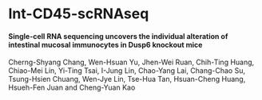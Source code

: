 # Int-CD45-scRNAseq

#### Single-cell RNA sequencing uncovers the individual alteration of intestinal mucosal immunocytes in Dusp6 knockout mice
Cherng-Shyang Chang, Wen-Hsuan Yu, Jhen-Wei Ruan, Chih-Ting Huang, Chiao-Mei Lin, Yi-Ting Tsai, I-Jung Lin, Chao-Yang Lai, Chang-Chao Su, Tsung-Hsien Chuang, Wen-Jye Lin, Tse-Hua Tan, Hsuan-Cheng Huang, Hsueh-Fen Juan and Cheng-Yuan Kao

<br>
